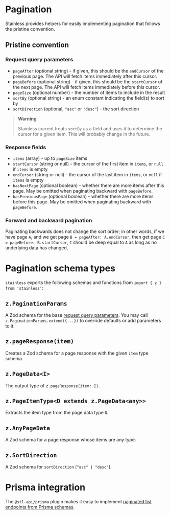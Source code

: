 # Pagination

Stainless provides helpers for easily implementing pagination that follows the pristine
convention.

## Pristine convention

### Request query parameters

- `pageAfter` (optional string) - if given, this should be the `endCursor`
  of the previous page. The API will fetch items immediately
  after this cursor.
- `pageBefore` (optional string) - if given, this should be the `startCursor`
  of the next page. The API will fetch items immediately
  before this cursor.
- `pageSize` (optional number) - the number of items to
  include in the result
- `sortBy` (optional string) - an enum constant indicating
  the field(s) to sort by
- `sortDirection` (optional, `"asc"` or `"desc"`) - the sort direction

> **Warning**
>
> Stainless current treats `sortBy` as a field and uses it
> to determine the cursor for a given item. This will probably
> change in the future.

### Response fields

- `items` (array) - up to `pageSize` items
- `startCursor` (string or null) - the cursor of the first item in
  `items`, or `null` if `items` is empty
- `endCursor` (string or null) - the cursor of the last item in
  `items`, or `null` if `items` is empty
- `hasNextPage` (optional boolean) - whether there are more items after this page.
  May be omitted when paginating backward with `pageBefore`.
- `hasPreviousPage` (optional boolean) - whether there are more items before this page.
  May be omitted when paginating backward with `pageBefore`.

### Forward and backward pagination

Paginating backwards does not change the sort order; in other words,
if we have page `A`, and we get page `B = pageAfter: A.endCursor`,
then get page `C = pageBefore: B.startCursor`, `C` should be deep
equal to `A` as long as no underlying data has changed.

# Pagination schema types

`stainless` exports the following schemas and functions from
`import { z } from 'stainless'`:

## `z.PaginationParams`

A Zod schema for the base [request query parameters](#request-query-parameters). You may call `z.PaginationParams.extend({...})` to override defaults or add parameters to it.

## `z.pageResponse(item)`

Creates a Zod schema for a page response with the given `item` type
schema.

## `z.PageData<I>`

The output type of `z.pageResponse(item: I)`.

## `z.PageItemType<D extends z.PageData<any>>`

Extracts the item type from the page data type `D`.

## `z.AnyPageData`

A Zod schema for a page response whose items are any type.

## `z.SortDirection`

A Zod schema for `sortDirection` (`"asc" | "desc"`).

# Prisma integration

The `@stl-api/prisma` plugin makes it easy to implement [paginated
list endpoints from Prisma schemas](/packages/prisma/docs/pagination.md).
